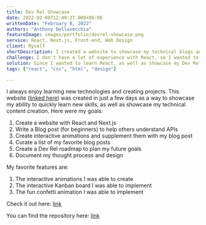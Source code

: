 ```yaml
---
title: Dev Rel Showcase
date: 2022-02-08T12:49:27.000+06:00
writtenDate: "February 8, 2022"
authors: "Anthony Dellavecchia"
featureImage: images/portfolio/devrel-showcase.png
service: React, Next.js, Front-end, Web Design
client: Myself
shortDescription: I created a website to showcase my technical blogs and Developer Relations journey.
challenge: I don't have a lot of experience with React, so I wanted to learn by creating a React app.
solution: Since I wanted to learn React, as well as showcase my Dev Rel journey, I created this!
tags: ["react", "css", "html", "design"]

---
```


I always enjoy learning new technologies and creating projects. This website ([linked here](https://roadmap.anthonydellavecchia.com/)) was created in just a few days as a way to showcase my ability to quickly learn new skills, as well as showcase my technical content creation. Here were my goals:

1. Create a website with React and Next.js
2. Write a Blog post (for beginners) to help others understand APIs
3. Create interactive animations and supplement them with my blog post
4. Curate a list of my favorite blog posts
5. Create a Dev Rel roadmap to plan my future goals
6. Document my thought process and design

My favorite features are:

1. The interactive animations I was able to create
2. The interactive Kanban board I was able to implement
3. The fun confetti animation I was able to implement

Check it out here: [link](https://roadmap.anthonydellavecchia.com/)

You can find the repository here: [link](https://github.com/anthonyjdella/roadmap)
